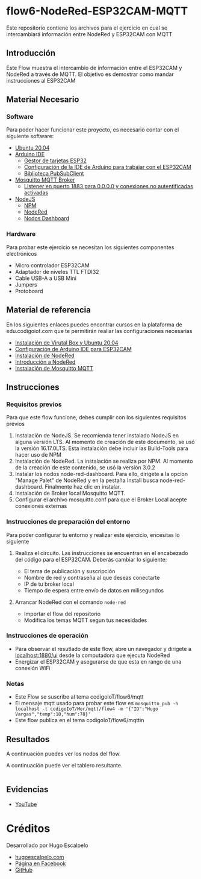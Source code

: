 # flow6-NodeRed-ESP32CAM-MQTT
Este repositorio contiene los archivos para el ejercicio en cual se intercambiará información entre NodeRed y ESP32CAM con MQTT

## Introducción

Este Flow muestra el intercambio de información entre el ESP32CAM y NodeRed a través de MQTT. El objetivo es demostrar como mandar instrucciones al ESP32CAM

## Material Necesario

### Software
Para poder hacer funcionar este proyecto, es necesario contar con el siguiente software:
- [Ubuntu 20.04](https://releases.ubuntu.com/20.04/)
- [Arduino IDE](https://www.arduino.cc/en/software)
    - [Gestor de tarjetas ESP32](https://github.com/iotechbugs/esp32-arduino/blob/master/docs/arduino-ide/boards_manager.md)
    - [Configuración de la IDE de Arduino para trabajar con el ESP32CAM](https://github.com/iotechbugs/esp32-arduino)
    - [Biblioteca PubSubClient](https://github.com/knolleary/pubsubclient)
- [Mosquitto MQTT Broker](https://mosquitto.org/download/)
    - [Listener en puerto 1883 para 0.0.0.0 y conexiones no autentificadas activadas](https://mosquitto.org/man/mosquitto-conf-5.html)
- [NodeJS](https://nodejs.org/es/)
    - [NPM](https://www.npmjs.com/)
    - [NodeRed](https://nodered.org/docs/getting-started/local)
    - [Nodos Dashboard](https://flows.nodered.org/node/node-red-dashboard)
### Hardware

Para probar este ejercicio se necesitan los siguientes componentes electrónicos
- Micro controlador ESP32CAM
- Adaptador de niveles TTL FTDI32
- Cable USB-A a USB Mini
- Jumpers
- Protoboard
## Material de referencia

En los siguientes enlaces puedes encontrar cursos en la plataforma de edu.codigoiot.com que te permitirán realiar las configuraciones necesarias

- [Instalación de Virutal Box y Ubuntu 20.04](https://edu.codigoiot.com/course/view.php?id=812)
- [Configuración de Arduino IDE para ESP32CAM](https://edu.codigoiot.com/course/view.php?id=850)
- [Instalación de NodeRed](https://edu.codigoiot.com/course/view.php?id=817)
- [Introducción a NodeRed](https://edu.codigoiot.com/course/view.php?id=278)
- [Instalación de Mosquitto MQTT](https://edu.codigoiot.com/course/view.php?id=818)

## Instrucciones

### Requisitos previos

Para que este flow funcione, debes cumplir con los siguientes requisitos previos
1. Instalación de NodeJS. Se recomienda tener instalado NodeJS en alguna versión LTS. Al momento de creación de este documento, se usó la versión 16.17.0LTS. Esta instalación debe incluir las Build-Tools para hacer uso de NPM
2. Instalación de NodeRed. La instalación se realiza por NPM. Al momento de la creación de este contenido, se usó la versión 3.0.2
3. Instalar los nodos node-red-dashboard. Para ello, dirigete a la opcion "Manage Palet" de NodeRed y en la pestaña Install busca node-red-dashboard. Finalmente haz clic en instalar.
4. Instalación de Broker local Mosquitto MQTT.
5. Configurar el archivo mosquitto.conf para que el Broker Local acepte conexiones externas

### Instrucciones de preparación del entorno

Para poder configurar tu entorno y realizar este ejercicio, encesitas lo siguiente

1. Realiza el circuito. Las instrucciones se encuentran en el encabezado del código para el ESP32CAM. Deberás cambiar lo siguiente:
    - El tema de publicación y suscripción
    - Nombre de red y contraseña al que deseas conectarte
    - IP de tu broker local
    - Tiempo de espera entre envío de datos en milisegundos

2. Arrancar NodeRed con el comando `node-red`
    - Importar el flow del repositorio
    - Modifica los temas MQTT segun tus necesidades


### Instrucciones de operación

- Para observar el resutlado de este flow, abre un navegador y dirígete a [localhost:1880/ui](http://localhost:1880/ui) desde la computadora que ejecuta NodeRed
-  Energizar el ESP32CAM y asegurarse de que esta en rango de una conexión WiFi

### Notas

- Este Flow se suscribe al tema codigoIoT/flow6/mqtt
- El mensaje mqtt usado para probar este flow es `mosquitto_pub -h localhost -t codigoIoT/Mor/mqtt/flow4 -m '{"ID":"Hugo Vargas","temp":18,"hum":78}'`
- Este flow publica en el tema codigoIoT/flow6/mqttin

## Resultados

A continuación puedes ver los nodos del flow.
![]()

A continuación puede ver el tablero resultante.

![]()

## Evidencias

- [YouTube]()

# Créditos

Desarrollado por Hugo Escalpelo
- [hugoescalpelo.com](https://hugoescalpelo.com/)
- [Página en Facebook](https://www.facebook.com/Hugo-Escalpelo-Profesional-337708683840136)
- [GitHub](https://github.com/hugoescalpelo)